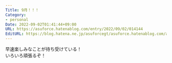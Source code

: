 ```yaml
---
Title: 9月！！！
Category:
- personal
Date: 2022-09-02T01:41:44+09:00
URL: https://asuforce.hatenablog.com/entry/2022/09/02/014144
EditURL: https://blog.hatena.ne.jp/asuforcegt/asuforce.hatenablog.com/atom/entry/4207112889914107515
---
```


早速楽しみなことが待ち受けている！  
いろいろ頑張るぞ！
